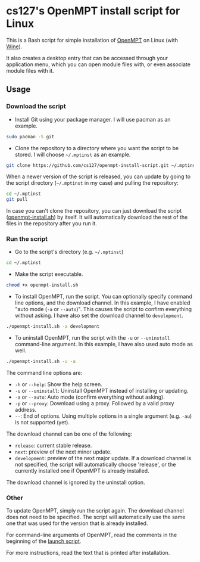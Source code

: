 # cs127's OpenMPT install script for Linux

This is a Bash script for simple installation of [OpenMPT](https://openmpt.org) on Linux (with [Wine](https://winehq.org)).

It also creates a desktop entry that can be accessed through your application menu, which you can open module files with, or even associate module files with it.


## Usage

### Download the script

* Install Git using your package manager. I will use pacman as an example.
```bash
sudo pacman -S git
```
* Clone the repository to a directory where you want the script to be stored. I will choose `~/.mptinst` as an example.
```bash
git clone https://github.com/cs127/openmpt-install-script.git ~/.mptinst
```

When a newer version of the script is released, you can update by going to the script directory (`~/.mptinst` in my case) and pulling the repository:
```bash
cd ~/.mptinst
git pull
```

In case you can't clone the repository, you can just download the script
([openmpt-install.sh](https://raw.githubusercontent.com/cs127/openmpt-install-script/master/openmpt-install.sh))
by itself. It will automatically download the rest of the files in the repository after you run it.

### Run the script

* Go to the script's directory (e.g. `~/.mptinst`)
```bash
cd ~/.mptinst
```
* Make the script executable.
```bash
chmod +x openmpt-install.sh
```
* To install OpenMPT, run the script. You can optionally specify command line options, and the download channel.
  In this example, I have enabled "auto mode (`-a` or `--auto`)". This causes the script to confirm everything without asking.
  I have also set the download channel to `development`.
```bash
./openmpt-install.sh -a development
```
* To uninstall OpenMPT, run the script with the `-u` or `--uninstall` command-line argument.
  In this example, I have also used auto mode as well.
```bash
./openmpt-install.sh -u -a
```

The command line options are:
* `-h` or `--help`:      Show the help screen.
* `-u` or `--uninstall`: Uninstall OpenMPT instead of installing or updating.
* `-a` or `--auto`:      Auto mode (confirm everything without asking).
* `-p` or `--proxy`:     Download using a proxy. Followed by a valid proxy address.
* `--`:                  End of options.
Using multiple options in a single argument (e.g. `-au`) is not supported (yet).

The download channel can be one of the following:
* `release`:     current stable release.
* `next`:        preview of the next minor update.
* `development`: preview of the next major update.
If a download channel is not specified, the script will automatically choose 'release',
or the currently installed one if OpenMPT is already installed.

The download channel is ignored by the uninstall option.

### Other

To update OpenMPT, simply run the script again.
The download channel does not need to be specified.
The script will automatically use the same one that was used for the version that is already installed.

For command-line arguments of OpenMPT, read the comments in the beginning of the
[launch script](https://github.com/cs127/openmpt-install-script/blob/master/resources/openmpt).

For more instructions, read the text that is printed after installation.
